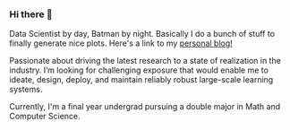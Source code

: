 ### Hi there 👋

<!--
**Harivallabha/Harivallabha** is a ✨ _special_ ✨ repository because its `README.md` (this file) appears on your GitHub profile.-->

Data Scientist by day, Batman by night. Basically I do a bunch of stuff to finally generate nice plots. Here's a link to my [personal blog!](https://harivallabha.github.io/)

Passionate about driving the latest research to a state of realization in the industry. I’m looking for challenging exposure that would enable me to ideate, design, deploy, and maintain reliably robust large-scale learning systems.

Currently, I'm a final year undergrad pursuing a double major in Math and Computer Science.



